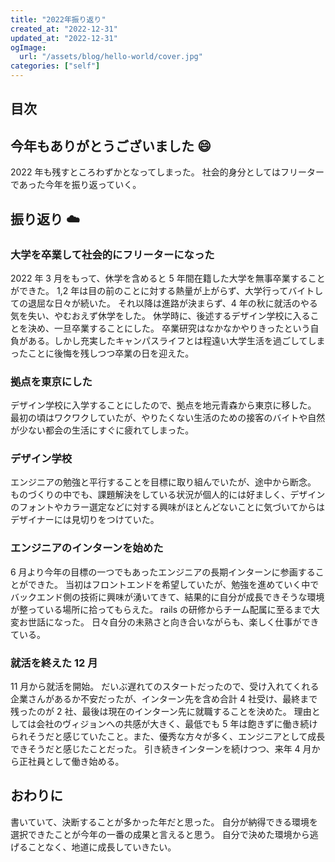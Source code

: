 ```yaml
---
title: "2022年振り返り"
created_at: "2022-12-31"
updated_at: "2022-12-31"
ogImage:
  url: "/assets/blog/hello-world/cover.jpg"
categories: ["self"]
---
```


## 目次

## 今年もありがとうございました 😄

2022 年も残すところわずかとなってしまった。
社会的身分としてはフリーターであった今年を振り返っていく。

## 振り返り ☁️

### 大学を卒業して社会的にフリーターになった

2022 年 3 月をもって、休学を含めると 5 年間在籍した大学を無事卒業することができた。
1,2 年は目の前のことに対する熱量が上がらず、大学行ってバイトしての退屈な日々が続いた。
それ以降は進路が決まらず、4 年の秋に就活のやる気を失い、やむおえず休学をした。
休学時に、後述するデザイン学校に入ることを決め、一旦卒業することにした。
卒業研究はなかなかやりきったという自負がある。しかし充実したキャンパスライフとは程遠い大学生活を過ごしてしまったことに後悔を残しつつ卒業の日を迎えた。

### 拠点を東京にした

デザイン学校に入学することにしたので、拠点を地元青森から東京に移した。
最初の頃はワクワクしていたが、やりたくない生活のための接客のバイトや自然が少ない都会の生活にすぐに疲れてしまった。

### デザイン学校

エンジニアの勉強と平行することを目標に取り組んでいたが、途中から断念。
ものづくりの中でも、課題解決をしている状況が個人的には好ましく、デザインのフォントやカラー選定などに対する興味がほとんどないことに気づいてからはデザイナーには見切りをつけていた。

### エンジニアのインターンを始めた

6 月より今年の目標の一つでもあったエンジニアの長期インターンに参画することができた。
当初はフロントエンドを希望していたが、勉強を進めていく中でバックエンド側の技術に興味が湧いてきて、結果的に自分が成長できそうな環境が整っている場所に拾ってもらえた。
rails の研修からチーム配属に至るまで大変お世話になった。
日々自分の未熟さと向き合いながらも、楽しく仕事ができている。

### 就活を終えた 12 月

11 月から就活を開始。
だいぶ遅れてのスタートだったので、受け入れてくれる企業さんがあるか不安だったが、インターン先を含め合計 4 社受け、最終まで残ったのが 2 社、最後は現在のインターン先に就職することを決めた。
理由としては会社のヴィジョンへの共感が大きく、最低でも 5 年は飽きずに働き続けられそうだと感じていたこと。また、優秀な方々が多く、エンジニアとして成長できそうだと感じたことだった。
引き続きインターンを続けつつ、来年 4 月から正社員として働き始める。

## おわりに

書いていて、決断することが多かった年だと思った。
自分が納得できる環境を選択できたことが今年の一番の成果と言えると思う。
自分で決めた環境から逃げることなく、地道に成長していきたい。

